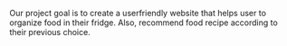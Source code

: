 Our project goal is to create a userfriendly website that helps user to organize food in their fridge. Also, recommend food recipe according to their previous choice.
